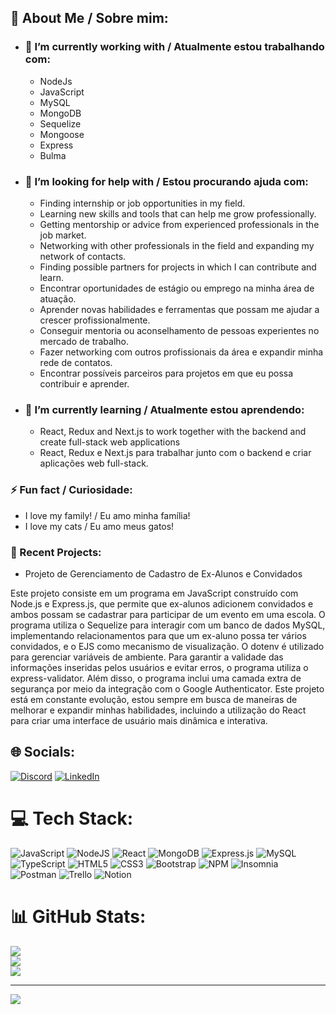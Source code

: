 ## 💫 About Me / Sobre mim:

- ### 🔭 I’m currently working with / Atualmente estou trabalhando com:
  - NodeJs
  - JavaScript
  - MySQL
  - MongoDB
  - Sequelize
  - Mongoose
  - Express
  - Bulma

- ### 🤝 I’m looking for help with / Estou procurando ajuda com:
  - Finding internship or job opportunities in my field.
  - Learning new skills and tools that can help me grow professionally.
  - Getting mentorship or advice from experienced professionals in the job market.
  - Networking with other professionals in the field and expanding my network of contacts.
  - Finding possible partners for projects in which I can contribute and learn.
  - Encontrar oportunidades de estágio ou emprego na minha área de atuação.
  - Aprender novas habilidades e ferramentas que possam me ajudar a crescer profissionalmente.
  - Conseguir mentoria ou aconselhamento de pessoas experientes no mercado de trabalho.
  - Fazer networking com outros profissionais da área e expandir minha rede de contatos.
  - Encontrar possíveis parceiros para projetos em que eu possa contribuir e aprender.

- ### 🌱 I’m currently learning / Atualmente estou aprendendo:
  - React, Redux and Next.js to work together with the backend and create full-stack web applications
  - React, Redux e Next.js para trabalhar junto com o backend e criar aplicações web full-stack.

### ⚡ Fun fact / Curiosidade:
- I love my family! / Eu amo minha família!
- I love my cats / Eu amo meus gatos!

### 🚀 Recent Projects:
- Projeto de Gerenciamento de Cadastro de Ex-Alunos e Convidados

Este projeto consiste em um programa em JavaScript construído com Node.js e Express.js, que permite que ex-alunos adicionem convidados e ambos possam se cadastrar para participar de um evento em uma escola. O programa utiliza o Sequelize para interagir com um banco de dados MySQL, implementando relacionamentos para que um ex-aluno possa ter vários convidados, e o EJS como mecanismo de visualização. O dotenv é utilizado para gerenciar variáveis de ambiente. Para garantir a validade das informações inseridas pelos usuários e evitar erros, o programa utiliza o express-validator. Além disso, o programa inclui uma camada extra de segurança por meio da integração com o Google Authenticator. Este projeto está em constante evolução, estou sempre em busca de maneiras de melhorar e expandir minhas habilidades, incluindo a utilização do React para criar uma interface de usuário mais dinâmica e interativa.


## 🌐 Socials:
[![Discord](https://img.shields.io/badge/Discord-%237289DA.svg?logo=discord&logoColor=white)](https://discord.gg/RobinhoNonato#9045) 
[![LinkedIn](https://img.shields.io/badge/LinkedIn-%230077B5.svg?logo=linkedin&logoColor=white)](https://linkedin.com/in/robson-nonato-b67a1123b) 

# 💻 Tech Stack:
![JavaScript](https://img.shields.io/badge/javascript-%23323330.svg?style=for-the-badge&logo=javascript&logoColor=%23F7DF1E) ![NodeJS](https://img.shields.io/badge/node.js-6DA55F?style=for-the-badge&logo=node.js&logoColor=white) ![React](https://img.shields.io/badge/react-%2320232a.svg?style=for-the-badge&logo=react&logoColor=%2361DAFB) ![MongoDB](https://img.shields.io/badge/MongoDB-%234ea94b.svg?style=for-the-badge&logo=mongodb&logoColor=white) ![Express.js](https://img.shields.io/badge/express.js-%23404d59.svg?style=for-the-badge&logo=express&logoColor=%2361DAFB) ![MySQL](https://img.shields.io/badge/mysql-%2300f.svg?style=for-the-badge&logo=mysql&logoColor=white) ![TypeScript](https://img.shields.io/badge/typescript-%23007ACC.svg?style=for-the-badge&logo=typescript&logoColor=white) ![HTML5](https://img.shields.io/badge/html5-%23E34F26.svg?style=for-the-badge&logo=html5&logoColor=white) ![CSS3](https://img.shields.io/badge/css3-%231572B6.svg?style=for-the-badge&logo=css3&logoColor=white) ![Bootstrap](https://img.shields.io/badge/bootstrap-%23563D7C.svg?style=for-the-badge&logo=bootstrap&logoColor=white) ![NPM](https://img.shields.io/badge/NPM-%23000000.svg?style=for-the-badge&logo=npm&logoColor=white) ![Insomnia](https://img.shields.io/badge/Insomnia-black?style=for-the-badge&logo=insomnia&logoColor=5849BE) ![Postman](https://img.shields.io/badge/Postman-FF6C37?style=for-the-badge&logo=postman&logoColor=white)  ![Trello](https://img.shields.io/badge/Trello-%23026AA7.svg?style=for-the-badge&logo=Trello&logoColor=white) ![Notion](https://img.shields.io/badge/Notion-%23000000.svg?style=for-the-badge&logo=notion&logoColor=white)
# 📊 GitHub Stats:
![](https://github-readme-stats.vercel.app/api?username=NonattoDev&theme=radical&hide_border=false&include_all_commits=true&count_private=true)<br/>
![](https://github-readme-streak-stats.herokuapp.com/?user=NonattoDev&theme=radical&hide_border=false)<br/>
![](https://github-readme-stats.vercel.app/api/top-langs/?username=NonattoDev&theme=radical&hide_border=false&include_all_commits=true&count_private=true&layout=compact)

---
[![](https://visitcount.itsvg.in/api?id=NonattoDev&icon=0&color=0)](https://visitcount.itsvg.in)

<!-- Proudly created with GPRM ( https://gprm.itsvg.in ) -->
